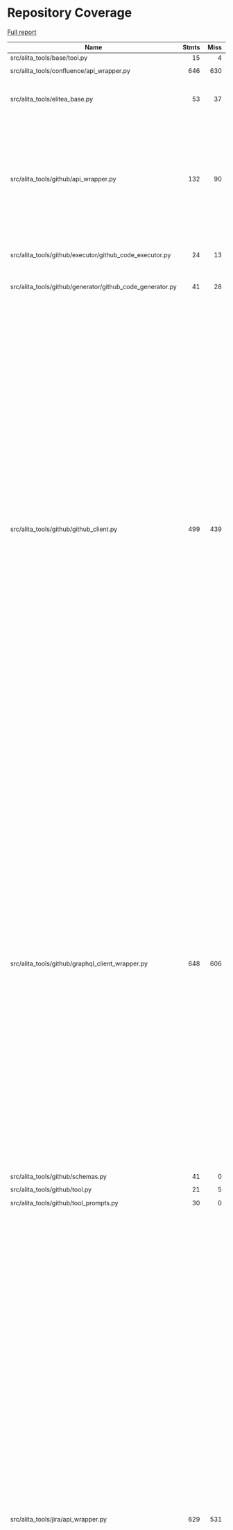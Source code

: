 # Repository Coverage

[Full report](https://htmlpreview.github.io/?https://github.com/ProjectAlita/application-tools/blob/python-coverage-comment-action-data/htmlcov/index.html)

| Name                                                         |    Stmts |     Miss |   Cover |   Missing |
|------------------------------------------------------------- | -------: | -------: | ------: | --------: |
| src/alita\_tools/base/tool.py                                |       15 |        4 |     73% |     25-28 |
| src/alita\_tools/confluence/api\_wrapper.py                  |      646 |      630 |      2% |   20-1443 |
| src/alita\_tools/elitea\_base.py                             |       53 |       37 |     30% |23, 26-35, 41, 44, 51-66, 91-113 |
| src/alita\_tools/github/api\_wrapper.py                      |      132 |       90 |     32% |73-119, 125, 131, 135-162, 167-198, 202-206, 210-236, 240-258, 261-279 |
| src/alita\_tools/github/executor/github\_code\_executor.py   |       24 |       13 |     46% |12, 16, 20-25, 29-35, 39 |
| src/alita\_tools/github/generator/github\_code\_generator.py |       41 |       28 |     32% |46-50, 54, 58-82, 87-104 |
| src/alita\_tools/github/github\_client.py                    |      499 |      439 |     12% |103-150, 166-169, 183-203, 216, 229-246, 258, 270, 295-327, 340-395, 408-431, 447-487, 500-526, 530-578, 600-634, 647-672, 687-695, 710-748, 765-780, 801-835, 848-854, 867, 894-916, 928-934, 947-964, 979-1009, 1022-1062, 1078-1138, 1152-1159, 1176-1190, 1203-1223, 1235-1256, 1271-1298, 1301 |
| src/alita\_tools/github/graphql\_client\_wrapper.py          |      648 |      606 |      6% |54-56, 90-107, 124-143, 165-179, 210-303, 326-346, 367-392, 415-425, 460-541, 560-570, 584-595, 598-681, 685-734, 752-783, 787-802, 821-903, 923-1041, 1059-1107, 1121-1175, 1188-1213, 1230-1263, 1267-1319, 1323-1327, 1331-1335, 1354-1422, 1442-1522, 1533-1554, 1565-1628, 1631 |
| src/alita\_tools/github/schemas.py                           |       41 |        0 |    100% |           |
| src/alita\_tools/github/tool.py                              |       21 |        5 |     76% | 22, 31-34 |
| src/alita\_tools/github/tool\_prompts.py                     |       30 |        0 |    100% |           |
| src/alita\_tools/jira/api\_wrapper.py                        |      629 |      531 |     16% |169-174, 179-212, 217-240, 253-296, 308-312, 315-322, 326-327, 331-335, 339-352, 356-359, 363-369, 373-376, 380-389, 410-438, 441-492, 496-506, 511-518, 522-525, 529-532, 541-544, 551-561, 566-572, 576-577, 581-583, 587-602, 606-625, 631-647, 651-655, 660-672, 676-689, 693-703, 707-718, 724-733, 737-764, 769-773, 789-813, 823, 873-948, 960-1005, 1011-1013, 1036-1112, 1132-1222, 1225 |
| src/alita\_tools/llm/img\_utils.py                           |       21 |       16 |     24% |8-9, 13-22, 26-43 |
|                                                    **TOTAL** | **2800** | **2399** | **14%** |           |


## Setup coverage badge

Below are examples of the badges you can use in your main branch `README` file.

### Direct image

[![Coverage badge](https://raw.githubusercontent.com/ProjectAlita/application-tools/python-coverage-comment-action-data/badge.svg)](https://htmlpreview.github.io/?https://github.com/ProjectAlita/application-tools/blob/python-coverage-comment-action-data/htmlcov/index.html)

This is the one to use if your repository is private or if you don't want to customize anything.

### [Shields.io](https://shields.io) Json Endpoint

[![Coverage badge](https://img.shields.io/endpoint?url=https://raw.githubusercontent.com/ProjectAlita/application-tools/python-coverage-comment-action-data/endpoint.json)](https://htmlpreview.github.io/?https://github.com/ProjectAlita/application-tools/blob/python-coverage-comment-action-data/htmlcov/index.html)

Using this one will allow you to [customize](https://shields.io/endpoint) the look of your badge.
It won't work with private repositories. It won't be refreshed more than once per five minutes.

### [Shields.io](https://shields.io) Dynamic Badge

[![Coverage badge](https://img.shields.io/badge/dynamic/json?color=brightgreen&label=coverage&query=%24.message&url=https%3A%2F%2Fraw.githubusercontent.com%2FProjectAlita%2Fapplication-tools%2Fpython-coverage-comment-action-data%2Fendpoint.json)](https://htmlpreview.github.io/?https://github.com/ProjectAlita/application-tools/blob/python-coverage-comment-action-data/htmlcov/index.html)

This one will always be the same color. It won't work for private repos. I'm not even sure why we included it.

## What is that?

This branch is part of the
[python-coverage-comment-action](https://github.com/marketplace/actions/python-coverage-comment)
GitHub Action. All the files in this branch are automatically generated and may be
overwritten at any moment.